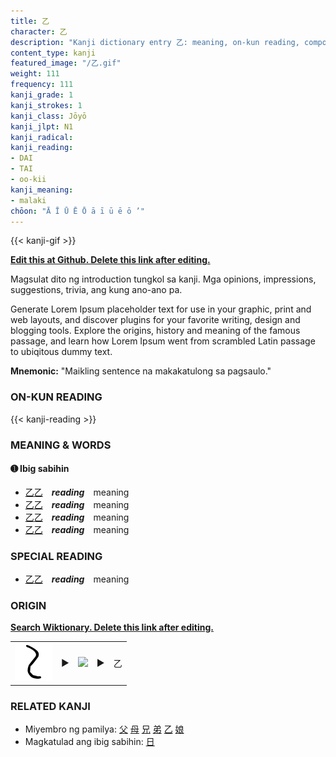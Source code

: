 ```yaml
---
title: 乙
character: 乙
description: "Kanji dictionary entry 乙: meaning, on-kun reading, compounds, origin, related kanji"
content_type: kanji
featured_image: "/乙.gif"
weight: 111
frequency: 111
kanji_grade: 1
kanji_strokes: 1
kanji_class: Jōyō
kanji_jlpt: N1
kanji_radical: 
kanji_reading: 
- DAI
- TAI
- oo-kii
kanji_meaning:
- malaki
chōon: "Ā Ī Ū Ē Ō ā ī ū ē ō ’"
---
```

[//]: # (Don't edit the line below. Kanji animated GIF code is automatically generated.)
{{< kanji-gif >}}

[//]: # (Edit below this line.)

**[Edit this at Github. Delete this link after editing.](https://github.com/tim0g/tim/tree/main/content/kanji/乙/index.md)**

Magsulat dito ng introduction tungkol sa kanji. Mga opinions, impressions, suggestions, trivia, ang kung ano-ano pa.

Generate Lorem Ipsum placeholder text for use in your graphic, print and web layouts, and discover plugins for your favorite writing, design and blogging tools. Explore the origins, history and meaning of the famous passage, and learn how Lorem Ipsum went from scrambled Latin passage to ubiqitous dummy text.
 
**Mnemonic:** "Maikling sentence na makakatulong sa pagsaulo."

### ON-KUN READING

[//]: # (Don't edit the line below. ON-KUN READING code is automatically generated.)
{{< kanji-reading >}}

### MEANING & WORDS

#### ➊ **Ibig sabihin**
  - [乙](../乙)[乙](../乙)　***reading***　meaning
  - [乙](../乙)[乙](../乙)　***reading***　meaning
  - [乙](../乙)[乙](../乙)　***reading***　meaning
  - [乙](../乙)[乙](../乙)　***reading***　meaning

### SPECIAL READING
  - [乙](../乙)[乙](../乙)　***reading***　meaning

### ORIGIN

**[Search Wiktionary. Delete this link after editing.](https://wiktionary.org/wiki/乙)**
<table class="kanji-table"><tr><td>
<img src="60px-乙-bronze.svg.png">
</td><td>▶</td><td>
<img src="60px-乙-oracle.svg.png">
</td><td>▶</td>
<td class="kanji-origin">乙</td>
</tr></table>

### RELATED KANJI
- Miyembro ng pamilya: [父](../父) [母](../母) [兄](../兄) [弟](../弟) [乙](../乙) [娘](../娘)
- Magkatulad ang ibig sabihin: [日](../日)
